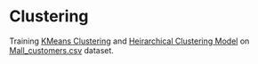 # Clustering
Training [KMeans Clustering](https://github.com/purvit-vashishtha/Clustering/blob/Main/K_Means%20Clustering.ipynb) and [Heirarchical Clustering Model](https://github.com/purvit-vashishtha/Clustering/blob/Main/Heirarchical%20Clustering.ipynb) on [Mall_customers.csv](https://github.com/purvit-vashishtha/Clustering/blob/Main/Mall_Customers.csv) dataset.
